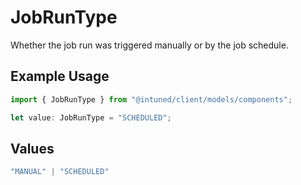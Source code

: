 # JobRunType

Whether the job run was triggered manually or by the job schedule.

## Example Usage

```typescript
import { JobRunType } from "@intuned/client/models/components";

let value: JobRunType = "SCHEDULED";
```

## Values

```typescript
"MANUAL" | "SCHEDULED"
```